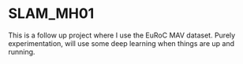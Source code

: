 # SLAM_MH01 
This is a follow up project where I use the EuRoC MAV dataset. Purely experimentation, will use some deep learning when things are up and running.
